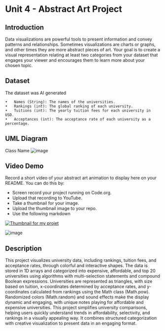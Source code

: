 # Unit 4 - Abstract Art Project

## Introduction

Data visualizations are powerful tools to present information and convey patterns and relationships. Sometimes visualizations are charts or graphs, and other times they are more abstract pieces of art. Your goal is to create a visual representation relating at least two categories from your dataset that engages your viewer and encourages them to learn more about your chosen topic.

## Dataset

The dataset was AI generated

	•	Names (String): The names of the universities.
	•	Rankings (int): The global ranking of each university.
	•	Tuitions (int): The yearly tuition fees for each university in USD.
	•	Acceptances (int): The acceptance rate of each university as a percentage.



## UML Diagram
Class Name
![image](https://github.com/user-attachments/assets/6d391b14-5e74-4543-9717-c1730d13e63c)

## Video Demo

Record a short video of your abstract art animation to display here on your README. You can do this by:

- Screen record your project running on Code.org.
- Upload that recording to YouTube.
- Take a thumbnail for your image.
- Upload the thumbnail image to your repo.
- Use the following markdown

[![Thumbnail for my projet](nameOfThumbnail.png)](https://drive.google.com/file/d/1PMo7QhOZvA5CiSyDGBVUU3PDDq9VGM4D/view?ts=675b3df5)

![image](https://github.com/user-attachments/assets/e11ffdcb-745a-4eab-bb71-53b40f59d834)

## Description

This project visualizes university data, including rankings, tuition fees, and acceptance rates, through colorful and interactive shapes. The data is stored in 1D arrays and categorized into expensive, affordable, and top 20 universities using algorithms with multi-selection statements and compound Boolean expressions.
Universities are represented as triangles, with size based on tuition, x-coordinates determined by acceptance rates, and y-coordinates calculated from rankings using the Math class (Math.pow). Randomized colors (Math.random) and sound effects make the display dynamic and engaging, with unique notes playing for affordable and expensive universities.
This project simplifies university comparisons, helping users quickly understand trends in affordability, selectivity, and rankings in a visually appealing way. It combines structured categorization with creative visualization to present data in an engaging format.


